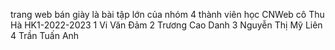 trang web bán giày là bài tập lớn của nhóm 4 thành viên học CNWeb cô Thu Hà HK1-2022-2023 
1 Vi Văn Đảm
2 Trương Cao Danh
3 Nguyễn Thị Mỹ Liên
4 Trần Tuấn Anh
